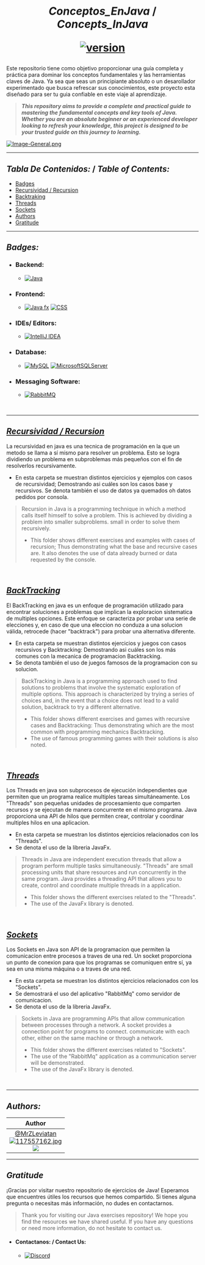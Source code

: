 <h1 align="center">

 _Conceptos_EnJava_ / _Concepts_InJava_

[![version](https://img.shields.io/badge/version-2.0-blue)](https://github.com/MrZLeviatan/Conceptos_EnJava-Concepts_InJava)

</h1>

 Este repositorio tiene como objetivo proporcionar una guía completa y práctica para dominar los conceptos fundamentales y las herramientas claves de Java. Ya sea que seas un principiante absoluto o un desarollador experimentado que busca refrescar sus conocimientos, este proyecto esta diseñado para ser tu guia confiable en este viaje al aprendizaje. 
 
>***This repository aims to provide a complete and practical guide to mastering the fundamental concepts and key tools of Java. Whether you are an absolute beginner or an experienced developer looking to refresh your knowledge, this project is designed to be your trusted guide on this journey to learning.***

<p align="center">
 
[![Image-General.png](https://i.postimg.cc/tgYgqRfQ/Image-General.png)](https://postimg.cc/SXb4V4kD)


</p>

---


## _Tabla De Contenidos:_ / _Table of Contents:_

 - [Badges](#badges) 
 - [Recursividad / Recursion](#recursividad-/-recursion)
 - [Backtraking](#backtraking)
 - [Threads](#threads)
 - [Sockets](#sockets)
 - [Authors](#authors)
 - [Gratitude](#gratitude)

---

## _Badges:_

- <H3> Backend:</H3>
  
  - [![Java](https://img.shields.io/badge/java-%23ED8B00.svg?style=for-the-badge&logo=openjdk&logoColor=white) ](https://www.oracle.com/co/java/technologies/downloads/#java21)

- <H3>  Frontend:</H3>

    - [![Java fx](https://img.shields.io/badge/javafx-%23FF0000.svg?style=for-the-badge&logo=javafx&logoColor=white)](https://openjfx.io/)
      [![CSS](https://img.shields.io/badge/css-%231572B6.svg?style=for-the-badge&logo=css3&logoColor=white)](https://developer.mozilla.org/es/docs/Web/CSS)

- <H3>  IDEs/ Editors: </H3>

    - [![IntelliJ IDEA](https://img.shields.io/badge/IntelliJIDEA-000000.svg?style=for-the-badge&logo=intellij-idea&logoColor=white)](https://www.jetbrains.com/es-es/idea/)

- <H3> Database: </H3>

    - [![MySQL](https://img.shields.io/badge/mysql-4479A1.svg?style=for-the-badge&logo=mysql&logoColor=white)](https://www.mysql.com/) [![MicrosoftSQLServer](https://img.shields.io/badge/Microsoft%20SQL%20Server-CC2927?style=for-the-badge&logo=microsoft%20sql%20server&logoColor=white)](https://www.microsoft.com/es-co/sql-server/sql-server-downloads)

- <H3> Messaging Software: </H3>

    - [![RabbitMQ](https://img.shields.io/badge/Rabbitmq-FF6600?style=for-the-badge&logo=rabbitmq&logoColor=white)](https://www.rabbitmq.com/)

<br>

___

## [_Recursividad / Recursion_](./Recursividad)
La recursividad en java es una tecnica de programación en la que un metodo se llama a sí 
mismo para resolver un problema. Esto se logra dividiendo un problema en subproblemas más 
pequeños con el fin de resolverlos recursivamente.

- En esta carpeta se muestran distintos ejercicios y ejemplos con casos de recursividad; 
Demostrando asi cuáles son los casos base y recursivos. Se denota también el uso de datos ya quemados oh datos pedidos por consola.


>Recursion in Java is a programming technique in which a method calls itself
himself to solve a problem. This is achieved by dividing a problem into smaller subproblems.
small in order to solve them recursively.
> - This folder shows different exercises and examples with cases of recursion;
Thus demonstrating what the base and recursive cases are. It also denotes the use of data already burned or data requested by the console.

<br>



## [_BackTracking_](./Backtracking)
El BackTracking en java es un enfoque de programación utilizado para encontrar soluciones a
problemas que implican la exploracion sistematica de multiples opciones. Este enfoque se 
caracteriza por probar una serie de elecciones y, en caso de que una eleccion no conduza a
una solucion válida, retrocede (hacer "backtrack") para probar una alternativa diferente.

- En esta carpeta se muestran distintos ejercicios y juegos con casos recursivos y 
Backtracking: Demostrando asi cuáles son los más comunes con la mecanica de programacion 
Backtracking. 
- Se denota también el uso de juegos famosos de la programacion con su solucion.

>BackTracking in Java is a programming approach used to find solutions to
problems that involve the systematic exploration of multiple options. This approach is
characterized by trying a series of choices and, in the event that a choice does not lead to
a valid solution, backtrack to try a different alternative.
>- This folder shows different exercises and games with recursive cases and
Backtracking: Thus demonstrating which are the most common with programming mechanics
Backtracking.
>- The use of famous programming games with their solutions is also noted.

<br>


## [_Threads_](./Threads)
Los Threads en java son subprocesos de ejecución independientes que permiten que un programa
realice multiples tareas simultáneamente. Los "Threads" son pequeñas unidades de procesamiento
que comparten recursos y se ejecutan de manera concurrente en el mismo programa. Java 
proporciona una API de hilos que permiten crear, controlar y coordinar multiples hilos en una
aplicacion.

- En esta carpeta se muestran los distintos ejercicios relacionados con los "Threads".
- Se denota el uso de la libreria JavaFx.

>Threads in Java are independent execution threads that allow a program
perform multiple tasks simultaneously. "Threads" are small processing units
that share resources and run concurrently in the same program. Java
provides a threading API that allows you to create, control and coordinate multiple threads in a
application.
>- This folder shows the different exercises related to the "Threads".
>- The use of the JavaFx library is denoted.

<br>


## [_Sockets_](./Sockets)
Los Sockets en Java son API de la programacion que permiten la comunicacion entre procesos
a traves de una red. Un socket proporciona un punto de conexion para que los programas se 
comuniquen entre sí, ya sea en una misma máquina o a traves de una red. 

- En esta carpeta se muestran los distintos ejercicios relacionados con los "Sockets".
- Se demostrará el uso del aplicativo "RabbitMq" como servidor de comunicacion.
- Se denota el uso de la libreria JavaFx.

>Sockets in Java are programming APIs that allow communication between processes
through a network. A socket provides a connection point for programs to connect.
communicate with each other, either on the same machine or through a network.
>- This folder shows the different exercises related to "Sockets".
>- The use of the "RabbitMq" application as a communication server will be demonstrated.
>- The use of the JavaFx library is denoted.

<br>


___

## _Authors:_




|                                                                                                                                 Author                                                                                                                                 |
|:----------------------------------------------------------------------------------------------------------------------------------------------------------------------------------------------------------------------------------------------------------------------:|
| [@MrZLeviatan](https://github.com/MrZLeviatan) <br>[![117557162.jpg](https://i.postimg.cc/1XdxMhYV/117557162.jpg)](https://github.com/MrZLeviatan) <br> [![](https://img.shields.io/badge/sponsor-30363D?style=for-the-badge&logo=GitHub-Sponsors&logoColor=#white)](https://github.com/MrZLeviatan) |


---

## _Gratitude_
¡Gracias por visitar nuestro repositorio de ejercicios de Java! Esperamos que encuentres útiles 
los recursos que hemos compartido. Si tienes alguna pregunta o necesitas más 
información, no dudes en contactarnos.


>Thank you for visiting our Java exercises repository! We hope you find the resources we have shared useful. If you have any questions or need more information, do not hesitate to contact us.


- <H4> Contactanos: / Contact Us: </H4>

  - [![Discord](https://img.shields.io/badge/Discord-%235865F2.svg?style=for-the-badge&logo=discord&logoColor=white)](https://discord.gg/p53cPmgD)
